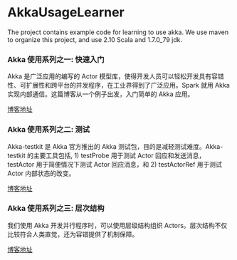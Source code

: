 # AkkaUsageLearner
The project contains example code for learning to use akka. We use maven to organize this project, and use 2.10 Scala and 1.7.0_79 jdk.


### Akka 使用系列之一: 快速入门

Akka 是广泛应用的编写的 Actor 模型库，使得开发人员可以轻松开发具有容错性、可扩展性和跨平台的并发程序，在工业界得到了广泛应用。Spark 就用 Akka 实现内部通信。这篇博客从一个例子出发，入门简单的 Akka 应用。

[博客地址](http://www.algorithmdog.com/akka-usage-getstarted)

### Akka 使用系列之二: 测试

 Akka-testkit 是 Akka 官方推出的 Akka 测试包，目的是减轻测试难度。Akka-testkit 的主要工具包括, 1) testProbe 用于测试 Actor 回应和发送消息，testActor 用于简便情况下测试 Actor 回应消息，和 2) testActorRef 用于测试 Actor 内部状态的改变。
 
[博客地址]( http://www.algorithmdog.com/akka-test)

### Akka 使用系列之三: 层次结构

 我们使用 Akka 开发并行程序时，可以使用层级结构组织 Actors。层次结构不仅比较符合人类直觉，还为容错提供了机制保障。
 
[博客地址]( http://www.algorithmdog.com/akka-hierarchy-fault)
